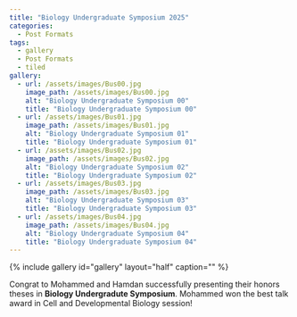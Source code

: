 ```yaml
---
title: "Biology Undergraduate Symposium 2025"
categories:
  - Post Formats
tags:
  - gallery
  - Post Formats
  - tiled
gallery:
  - url: /assets/images/Bus00.jpg
    image_path: /assets/images/Bus00.jpg
    alt: "Biology Undergraduate Symposium 00"
    title: "Biology Undergraduate Symposium 00"
  - url: /assets/images/Bus01.jpg
    image_path: /assets/images/Bus01.jpg
    alt: "Biology Undergraduate Symposium 01"
    title: "Biology Undergraduate Symposium 01"
  - url: /assets/images/Bus02.jpg
    image_path: /assets/images/Bus02.jpg
    alt: "Biology Undergraduate Symposium 02"
    title: "Biology Undergraduate Symposium 02"
  - url: /assets/images/Bus03.jpg
    image_path: /assets/images/Bus03.jpg
    alt: "Biology Undergraduate Symposium 03"
    title: "Biology Undergraduate Symposium 03"
  - url: /assets/images/Bus04.jpg
    image_path: /assets/images/Bus04.jpg
    alt: "Biology Undergraduate Symposium 04"
    title: "Biology Undergraduate Symposium 04"
---
```


{% include gallery id="gallery" layout="half" caption="" %}

Congrat to Mohammed and Hamdan successfully presenting their honors theses in **Biology Undergradute Symposium**. Mohammed won the best talk award in Cell and Developmental Biology session!